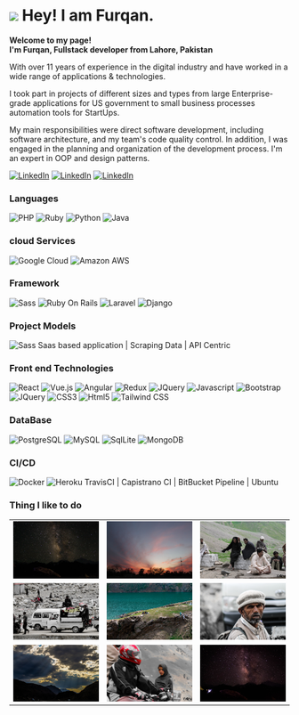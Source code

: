 
<h1><img src="https://emojis.slackmojis.com/emojis/images/1608026376/11743/kermit_typing.gif?1608026376" width="30"/> Hey! I am Furqan.</h1>

<p><b>Welcome to my page! </br> I'm Furqan, Fullstack developer from  Lahore, Pakistan</b> </b></p>

<p>
 With over 11 years of experience in the digital industry and have worked in a wide range of applications & technologies.

 I took part in projects of different sizes and types from large Enterprise-grade applications for US government to small business processes automation tools for StartUps.

 My main responsibilities were direct software development, including software architecture, and my team's code quality control. In addition, I was engaged in the planning and organization of the development process. I'm an expert in OOP and design patterns.
</p>
<a href='https://www.linkedin.com/in/furqan-wasi-72324940/' ><img alt="LinkedIn" src="https://img.shields.io/badge/LinkedIn-0077B5?style=for-the-badge&logo=linkedin&logoColor=white" /></a>
<a href='https://www.facebook.com/furqan.wasi1/' ><img alt="LinkedIn" src="https://img.shields.io/badge/Facebook-1877F2?style=for-the-badge&logo=facebook&logoColor=white" /></a>
<a href='https://www.instagram.com/furqan.wasi/' ><img alt="LinkedIn" src="https://img.shields.io/badge/Instagram-E4405F?style=for-the-badge&logo=instagram&logoColor=white" /></a>


<h3>Languages </h3>
<p>

  <img alt="PHP" src="https://img.shields.io/badge/PHP-777BB4?style=for-the-badge&logo=php&logoColor=white" /> 
  <img alt="Ruby" src="https://img.shields.io/badge/Ruby-CC342D?style=for-the-badge&logo=ruby&logoColor=white" /> 
  <img alt="Python" src="https://img.shields.io/badge/Python-3776AB?style=for-the-badge&logo=python&logoColor=white" />
  <img alt="Java" src="https://img.shields.io/badge/Java-ED8B00?style=for-the-badge&logo=java&logoColor=white" />
</p>
<h3> cloud Services</h3>
<p>
  <img alt="Google Cloud" src="https://img.shields.io/badge/Google_Cloud-4285F4?style=for-the-badge&logo=google-cloud&logoColor=white" />
  <img alt="Amazon AWS" src="https://img.shields.io/badge/Amazon_AWS-232F3E?style=for-the-badge&logo=amazon-aws&logoColor=white" />
</p>
<h3>Framework </h3>
<p>
  <img alt="Sass" src="https://img.shields.io/badge/Sass-CC6699?style=for-the-badge&logo=sass&logoColor=white" />
  <img alt="Ruby On Rails" src="https://img.shields.io/badge/Ruby_on_Rails-CC0000?style=for-the-badge&logo=ruby-on-rails&logoColor=white" />
  <img alt="Laravel" src="https://img.shields.io/badge/Laravel-FF2D20?style=for-the-badge&logo=laravel&logoColor=white" />
  <img alt="Django" src="https://img.shields.io/badge/Django-092E20?style=for-the-badge&logo=django&logoColor=white" />
</p>

<h3>Project Models</h3>
 <img alt="Sass" src="https://img.shields.io/badge/Sass-CC6699?style=for-the-badge&logo=sass&logoColor=white" /> Saas based application | Scraping Data | API Centric

<h3> Front end Technologies </h3>
<p>
  <img alt="React" src="https://img.shields.io/badge/React-20232A?style=for-the-badge&logo=react&logoColor=61DAFB" />
  <img alt="Vue.js" src="https://img.shields.io/badge/Vue.js-35495E?style=for-the-badge&logo=vue.js&logoColor=4FC08D" />
  <img alt="Angular" src="https://img.shields.io/badge/AngularJS-E23237?style=for-the-badge&logo=angularjs&logoColor=white" />
  <img alt="Redux" src="https://img.shields.io/badge/-Redux-764ABC?style=flat-square&logo=redux&logoColor=white" />
  <img alt="JQuery" src="https://img.shields.io/badge/Ruby_on_Rails-CC0000?style=for-the-badge&logo=ruby-on-rails&logoColor=white" />
  <img alt="Javascript" src="https://img.shields.io/badge/JavaScript-F7DF1E?style=for-the-badge&logo=javascript&logoColor=black" />
  <img alt="Bootstrap" src="https://img.shields.io/badge/Bootstrap-563D7C?style=for-the-badge&logo=bootstrap&logoColor=white" />
  <img alt="JQuery" src="https://img.shields.io/badge/jQuery-0769AD?style=for-the-badge&logo=jquery&logoColor=white" />
  <img alt="CSS3" src="https://img.shields.io/badge/CSS3-1572B6?style=for-the-badge&logo=css3&logoColor=white" />
  <img alt="Html5" src="https://img.shields.io/badge/-HTML5-E34F26?style=flat-square&logo=html5&logoColor=white" />
  <img alt="Tailwind CSS" src="https://img.shields.io/badge/Tailwind_CSS-38B2AC?style=for-the-badge&logo=tailwind-css&logoColor=white" />
</p>

<h3> DataBase</h3>
<p>
  <img alt="PostgreSQL" src="https://img.shields.io/badge/PostgreSQL-316192?style=for-the-badge&logo=postgresql&logoColor=white" />
  <img alt="MySQL" src="https://img.shields.io/badge/MySQL-00000F?style=for-the-badge&logo=mysql&logoColor=white" />
  <img alt="SqlLite" src="https://img.shields.io/badge/SQLite-07405E?style=for-the-badge&logo=sqlite&logoColor=white" />
  <img alt="MongoDB" src="https://img.shields.io/badge/-MongoDB-13aa52?style=flat-square&logo=mongodb&logoColor=white" />

</p>

<h3> CI/CD </h3>
<p>
  <img alt="Docker" src="https://img.shields.io/badge/-Docker-46a2f1?style=flat-square&logo=docker&logoColor=white" />
  <img alt="Heroku" src="https://img.shields.io/badge/Heroku-430098?style=for-the-badge&logo=heroku&logoColor=white" />
   TravisCI | Capistrano CI | BitBucket Pipeline | Ubuntu
</p>
<h3> Thing I like to do </h3>
<table style='border: none !important'>

<tr style='border: none;'>
   <td style='border: none;'> <img src='https://github.com/furqanwasi/furqanwasi/raw/main/9.jpeg'/></td>
    <td style='border: none;'><img src='https://github.com/furqanwasi/furqanwasi/raw/main/7.jpeg'/></td>
  <td style='border: none;'><img src='https://github.com/furqanwasi/furqanwasi/raw/main/2.jpeg'/></td>
<tr/>

<tr style='border: none;'>
 <td style='border: none !important'><img src='https://github.com/furqanwasi/furqanwasi/raw/main/1.jpeg'/></td>
  <td style='border: none  !important;'><img src='https://github.com/furqanwasi/furqanwasi/raw/main/4.jpeg'/></td>
  <td style='border: none !important;'><img src='https://github.com/furqanwasi/furqanwasi/raw/main/5.jpeg'/></td>
<tr/>

<tr style='border: none;'>

 <td style='border: none !important;'> <img src='https://github.com/furqanwasi/furqanwasi/raw/main/10.jpeg'/></td>
 <td style='border: none !important;'><img src='https://github.com/furqanwasi/furqanwasi/raw/main/3.jpeg'/></td>
<td style='border: none !important;'><img src='https://github.com/furqanwasi/furqanwasi/raw/main/8.jpeg'/></td>

<tr/>

</table>
